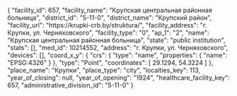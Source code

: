 {
    "facility_id": 657,
    "facility_name": "Крупская центральная районная больница",
    "district_id": "5-11-0",
    "district_name": "Крупский район",
    "facility_url": "https:\/\/krupki-crb.by\/struktura\/",
    "facility_address": "г. Крупки, ул. Черняховского",
    "facility_type": "0",
    "ap_1": "2",
    "name": "Крупская центральная районная больница",
    "state": "public institution",
    "stats": [],
    "med_id": 10214552,
    "address": "г. Крупки, ул. Черняховского",
    "devices": [],
    "coord_x_y": {
        "crs": {
            "type": "name",
            "properties": {
                "name": "EPSG:4326"
            }
        },
        "type": "Point",
        "coordinates": [
            29.1294,
            54.3224
        ]
    },
    "place_name": "Крупки",
    "place_type": "city",
    "localties_key": 113,
    "year_of_closing": null,
    "year_of_opening": "1924",
    "healthcare_facility_key": 657,
    "administrative_division_id": "5-11-0"
}